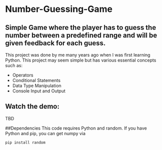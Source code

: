 # Number-Guessing-Game
 ## Simple Game where the player has to guess the number between a predefined range and will be given feedback for each guess.

 This project was done by me many years ago when I was first learning Python. This project may seem simple but has various essential concepts such as:

* Operators
* Conditional Statements
* Data Type Manipulation
* Console Input and Output

## Watch the demo:
TBD

##Dependencies
This code requires Python and random.  If you have Python and pip, you can get numpy via

    pip install random